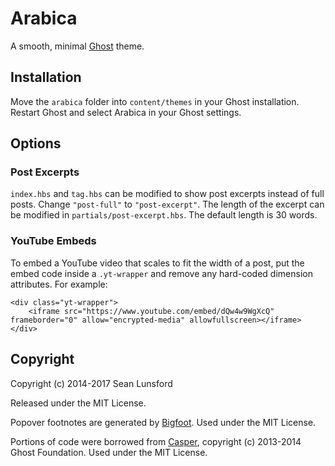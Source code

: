 # Arabica

A smooth, minimal [Ghost](https://ghost.org) theme.

## Installation
Move the `arabica` folder into `content/themes` in your Ghost installation. Restart Ghost and select Arabica in your Ghost settings.

## Options

### Post Excerpts
`index.hbs` and `tag.hbs` can be modified to show post excerpts instead of full posts. Change `"post-full"` to `"post-excerpt"`. The length of the excerpt can be modified in `partials/post-excerpt.hbs`. The default length is 30 words.

### YouTube Embeds
To embed a YouTube video that scales to fit the width of a post, put the embed code inside a `.yt-wrapper` and remove any hard-coded dimension attributes. For example:

```
<div class="yt-wrapper">
    <iframe src="https://www.youtube.com/embed/dQw4w9WgXcQ" frameborder="0" allow="encrypted-media" allowfullscreen></iframe>
</div>
```

## Copyright
Copyright (c) 2014-2017 Sean Lunsford

Released under the MIT License.

Popover footnotes are generated by [Bigfoot](https://github.com/lemonmade/bigfoot). Used under the MIT License.
 
Portions of code were borrowed from [Casper](https://github.com/TryGhost/Casper), copyright (c) 2013-2014 Ghost Foundation. Used under the MIT License.